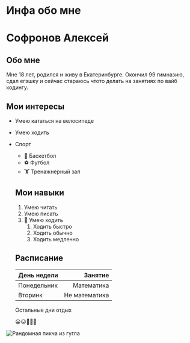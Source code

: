 # Инфа обо мне
# Софронов Алексей
## Обо мне
Мне 18 лет, родился и живу в Екатеринбурге. Окончил 99 гимназию, сдал егэшку и сейчас стараюсь чтото делать на занятиях по вайб кодингу.
## Мои интересы
- Умею кататься на велосипеде
- Умею ходить
- Спорт
    - 🏀 Баскетбол
    - ⚽ Футбол
    - 🏋️ Тренажнерный зал
  ## Мои навыки
  1. Умею читать
  2. Умею писать
  3. 🚶 Умею ходить
     1. Ходить быстро
     2. Ходить обычно
     3. Ходить медленно
  ## Расписание
  | День недели | Занятие |
  |:------------|--------:|
  |Понедельник  | Математика|
  | Вторинк     | Не математика|

  Остальные дни отдых

  😀😜😵‍💫🚀


![Рандомная пикча из гугла](https://www.google.com/url?sa=i&url=https%3A%2F%2Fx.com%2Frandom_google&psig=AOvVaw3jlDsAf4T6666TPKomt24g&ust=1758695587171000&source=images&cd=vfe&opi=89978449&ved=0CBUQjRxqFwoTCPj88eCh7o8DFQAAAAAdAAAAABAE)
  

  

